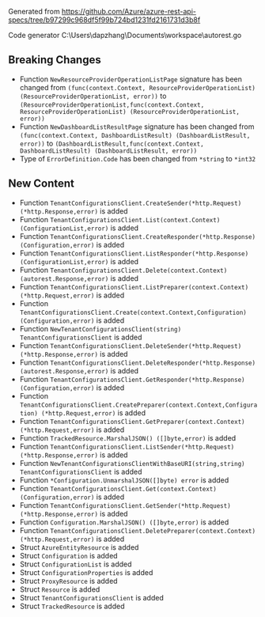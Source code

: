 
Generated from https://github.com/Azure/azure-rest-api-specs/tree/b97299c968df5f99b724bd1231fd2161731d3b8f

Code generator C:\Users\dapzhang\Documents\workspace\autorest.go

## Breaking Changes

- Function `NewResourceProviderOperationListPage` signature has been changed from `(func(context.Context, ResourceProviderOperationList) (ResourceProviderOperationList, error))` to `(ResourceProviderOperationList,func(context.Context, ResourceProviderOperationList) (ResourceProviderOperationList, error))`
- Function `NewDashboardListResultPage` signature has been changed from `(func(context.Context, DashboardListResult) (DashboardListResult, error))` to `(DashboardListResult,func(context.Context, DashboardListResult) (DashboardListResult, error))`
- Type of `ErrorDefinition.Code` has been changed from `*string` to `*int32`

## New Content

- Function `TenantConfigurationsClient.CreateSender(*http.Request) (*http.Response,error)` is added
- Function `TenantConfigurationsClient.List(context.Context) (ConfigurationList,error)` is added
- Function `TenantConfigurationsClient.CreateResponder(*http.Response) (Configuration,error)` is added
- Function `TenantConfigurationsClient.ListResponder(*http.Response) (ConfigurationList,error)` is added
- Function `TenantConfigurationsClient.Delete(context.Context) (autorest.Response,error)` is added
- Function `TenantConfigurationsClient.ListPreparer(context.Context) (*http.Request,error)` is added
- Function `TenantConfigurationsClient.Create(context.Context,Configuration) (Configuration,error)` is added
- Function `NewTenantConfigurationsClient(string) TenantConfigurationsClient` is added
- Function `TenantConfigurationsClient.DeleteSender(*http.Request) (*http.Response,error)` is added
- Function `TenantConfigurationsClient.DeleteResponder(*http.Response) (autorest.Response,error)` is added
- Function `TenantConfigurationsClient.GetResponder(*http.Response) (Configuration,error)` is added
- Function `TenantConfigurationsClient.CreatePreparer(context.Context,Configuration) (*http.Request,error)` is added
- Function `TenantConfigurationsClient.GetPreparer(context.Context) (*http.Request,error)` is added
- Function `TrackedResource.MarshalJSON() ([]byte,error)` is added
- Function `TenantConfigurationsClient.ListSender(*http.Request) (*http.Response,error)` is added
- Function `NewTenantConfigurationsClientWithBaseURI(string,string) TenantConfigurationsClient` is added
- Function `*Configuration.UnmarshalJSON([]byte) error` is added
- Function `TenantConfigurationsClient.Get(context.Context) (Configuration,error)` is added
- Function `TenantConfigurationsClient.GetSender(*http.Request) (*http.Response,error)` is added
- Function `Configuration.MarshalJSON() ([]byte,error)` is added
- Function `TenantConfigurationsClient.DeletePreparer(context.Context) (*http.Request,error)` is added
- Struct `AzureEntityResource` is added
- Struct `Configuration` is added
- Struct `ConfigurationList` is added
- Struct `ConfigurationProperties` is added
- Struct `ProxyResource` is added
- Struct `Resource` is added
- Struct `TenantConfigurationsClient` is added
- Struct `TrackedResource` is added

